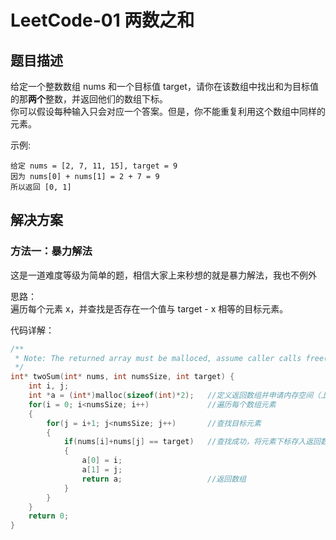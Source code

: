 # LeetCode-01 两数之和

## 题目描述

给定一个整数数组 nums 和一个目标值 target，请你在该数组中找出和为目标值的那**两个**整数，并返回他们的数组下标。  
你可以假设每种输入只会对应一个答案。但是，你不能重复利用这个数组中同样的元素。

示例:

    给定 nums = [2, 7, 11, 15], target = 9  
    因为 nums[0] + nums[1] = 2 + 7 = 9
    所以返回 [0, 1]

## 解决方案
### 方法一：暴力解法
这是一道难度等级为简单的题，相信大家上来秒想的就是暴力解法，我也不例外  

思路：  
遍历每个元素 x，并查找是否存在一个值与 target - x 相等的目标元素。

代码详解：

```C
/**
 * Note: The returned array must be malloced, assume caller calls free().
 */
int* twoSum(int* nums, int numsSize, int target) {
    int i, j;
    int *a = (int*)malloc(sizeof(int)*2);   //定义返回数组并申请内存空间（上面Note有提示了）
    for(i = 0; i<numsSize; i++)             //遍历每个数组元素
    {
        for(j = i+1; j<numsSize; j++)       //查找目标元素
        {
            if(nums[i]+nums[j] == target)   //查找成功，将元素下标存入返回数组
            {
                a[0] = i;
                a[1] = j;
                return a;                   //返回数组
            }             
        }
    }
    return 0;
}
```
